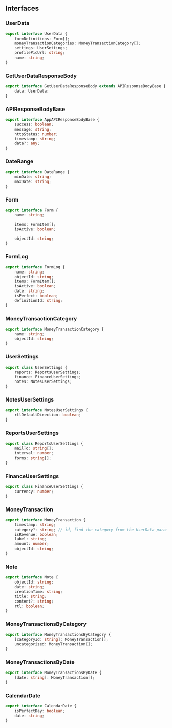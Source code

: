 ## Interfaces

### UserData

```ts
export interface UserData {
	formDefinitions: Form[];
	moneyTransactionCategories: MoneyTransactionCategory[];
	settings: UserSettings;
	profilePicUrl: string;
	name: string;
}
```

### GetUserDataResponseBody

```ts
export interface GetUserDataResponseBody extends APIResponseBodyBase {
	data: UserData;
}
```

### APIResponseBodyBase

```ts
export interface AppAPIResponseBodyBase {
	success: boolean;
	message: string;
	httpStatus: number;
	timestamp: string;
	data?: any;
}
```

### DateRange

```ts
export interface DateRange {
	minDate: string;
	maxDate: string;
}
```

### Form

```ts
export interface Form {
	name: string;

	items: FormItem[];
	isActive: boolean;

	objectId: string;
}
```

### FormLog

```ts
export interface FormLog {
	name: string;
	objectId: string;
	items: FormItem[];
	isActive: boolean;
	date: string;
	isPerfect: boolean;
	definitionId: string;
}
```

### MoneyTransactionCategory

```ts
export interface MoneyTransactionCategory {
	name: string;
	objectId: string;
}
```

### UserSettings

```ts
export class UserSettings {
	reports: ReportsUserSettings;
	finance: FinanceUserSettings;
	notes: NotesUserSettings;
}
```

### NotesUserSettings

```ts
export interface NotesUserSettings { 
	rtlDefaultDirection: boolean;
}
```

### ReportsUserSettings

```ts
export class ReportsUserSettings {
	mailTo: string[];
	interval: number;
	forms: string[];
}
```

### FinanceUserSettings

```ts
export class FinanceUserSettings {
	currency: number;
}
```

### MoneyTransaction

```ts
export interface MoneyTransaction {
	timestamp: string;
	category?: string; // id, find the category from the UserData param (retrieved in getserversideprops of the page)
	isRevenue: boolean;
	label: string;
	amount: number;
	objectId: string;
}
```

### Note

```ts
export interface Note {
	objectId: string;
	date: string;
	creationTime: string;
	title: string;
	content?: string;
	rtl: boolean;
}
```

### MoneyTransactionsByCategory

```ts
export interface MoneyTransactionsByCategory {
	[categoryId: string]: MoneyTransaction[];
	uncategorized: MoneyTransaction[];
}
```

### MoneyTransactionsByDate

```ts
export interface MoneyTransactionsByDate {
	[date: string]: MoneyTransaction[];
}
```

### CalendarDate

```ts
export interface CalendarDate {
	isPerfectDay: boolean;
	date: string;
}
```
